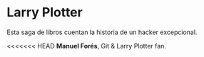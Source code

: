 # Larry Plotter

Esta saga de libros cuentan la historia de un hacker excepcional.

<<<<<<< HEAD
**Manuel Forés**, Git & Larry Plotter fan.
